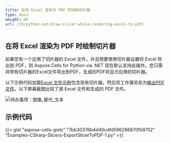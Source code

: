 ```yaml
---
title: 在将 Excel 渲染为 PDF 时绘制切片器
type: docs
weight: 60
url: /zh/python-net/draw-slicer-while-rendering-excel-to-pdf/
---
```

##  **在将 Excel 渲染为 PDF 时绘制切片器**
如果您有一个应用了切片器的 Excel 文件，并且想要使用切片器设置将 Excel 导出到 PDF，则 Aspose.Cells for Python via .NET 现在默认支持此操作。您只需将带有切片器的Excel文件导出到PDF，生成的PDF将显示应用的切片器。

以下示例代码加载[Excel 文件示例](94044165.xlsx)包含现有切片器。然后将工作簿另存为[输出PDF文件](94044166.pdf)。以下屏幕截图比较了源 Excel 文件和生成的 PDF 文件。

![待办事项：图像_替代_文本](draw-slicer-while-rendering-excel-to-pdf_1.jpg)
##  **示例代码**
{{< gist "aspose-cells-gists" "7bb30376b4d40cdfd596286870fb9752" "Examples-CSharp-Slicers-ExportSlicerToPDF-1.py" >}}
